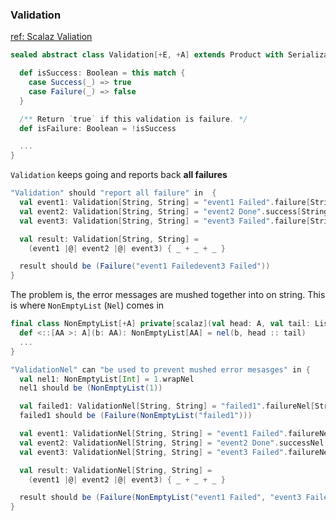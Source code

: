 ### Validation

[ref: Scalaz Valiation](http://eed3si9n.com/learning-scalaz/Validation.html)

```scala
sealed abstract class Validation[+E, +A] extends Product with Serializable {

  def isSuccess: Boolean = this match {
    case Success(_) => true
    case Failure(_) => false
  }

  /** Return `true` if this validation is failure. */
  def isFailure: Boolean = !isSuccess

  ...
}
```

`Validation` keeps going and reports back **all failures**

```scala
"Validation" should "report all failure" in  {
  val event1: Validation[String, String] = "event1 Failed".failure[String]
  val event2: Validation[String, String] = "event2 Done".success[String]
  val event3: Validation[String, String] = "event3 Failed".failure[String]

  val result: Validation[String, String] =
    (event1 |@| event2 |@| event3) { _ + _ + _ }

  result should be (Failure("event1 Failedevent3 Failed"))
}

```

The problem is, the error messages are mushed together into on string. This is where `NonEmptyList` (`Nel`) comes in

```scala
final class NonEmptyList[+A] private[scalaz](val head: A, val tail: List[A]) {
  def <::[AA >: A](b: AA): NonEmptyList[AA] = nel(b, head :: tail)
  ...
}

"ValidationNel" can "be used to prevent mushed error mesasges" in {
  val nel1: NonEmptyList[Int] = 1.wrapNel
  nel1 should be (NonEmptyList(1))

  val failed1: ValidationNel[String, String] = "failed1".failureNel[String]
  failed1 should be (Failure(NonEmptyList("failed1")))

  val event1: ValidationNel[String, String] = "event1 Failed".failureNel[String]
  val event2: ValidationNel[String, String] = "event2 Done".successNel[String]
  val event3: ValidationNel[String, String] = "event3 Failed".failureNel[String]

  val result: ValidationNel[String, String] =
    (event1 |@| event2 |@| event3) { _ + _ + _ }

  result should be (Failure(NonEmptyList("event1 Failed", "event3 Failed")))
}
```
